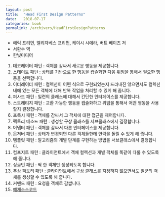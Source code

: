 ```yaml
---
layout: post
title:  "Head First Design Patterns"
date:   2018-07-17
categories: book
permalink: /archivers/HeadFirstDesignPatterns
---
```


* 에릭 프리먼, 엘리자베스 프리먼, 케이시 시에라, 버트 베이츠 저
* 서환수 역
* 한빛미디어

1. 데코레이터 패턴 : 객체를 감싸서 새로운 행동을 제공합니다.
2. 스테이트 패턴 : 상태를 기반으로 한 행동을 캡슐화한 다음 위임을 통해서 필요한 행동을 선택합니다.
3. 이터레이터 패턴 : 컬렉션이 어떤 식으로 구현되었는지 드러내진 않으면서도 컬렉션 내에 있는 모든 객체에 대해 반복 작업을 처리할 수 있게 해 줍니다.
4. 퍼사드 패턴 : 일련의 클래스에 대해서 간단한 인터페이스를 제공합니다.
5. 스트래티지 패턴 : 교환 가능한 행동을 캡슐화하고 위임을 통해서 어떤 행동을 사용할지 결정합니다.
6. 프록시 패턴 : 객체를 감싸서 그 객체에 대한 접근을 제어합니다.
7. 팩토리 메소드 패턴 : 생성할 구상 클래스를 서브클래스에서 결정합니다.
8. 어댑터 패턴 : 객체를 감싸서 다른 인터페이스를 제공합니다.
9. 옵저버 패턴 : 상태가 변경되면 다른 객체들한테 연락을 돌릴 수 있게 해 줍니다.
10. 템플릿 패턴 : 알고리즘의 개별 단계를 구현하는 방법을 서브클래스에서 결정합니다.
11. 컴포지트 패턴 : 클라이언트에서 객체 컬렉션과 개별 객체를 똑같이 다룰 수 있도록 해 줍니다.
12. 싱글턴 패턴 : 딱 한 객체만 생성되도록 합니다.
13. 추상 팩토리 패턴 : 클라이언트에서 구상 클래스를 지정하지 않으면서도 일군의 객체를 생성할 수 있도록 해 줍니다.
14. 커맨드 패턴 : 요청을 객체로 감쌉니다.
15. [예제소스코드](http://wickedlysmart.com/head-first-design-patterns/)
